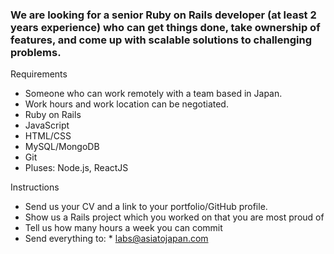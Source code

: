 ### We are looking for a senior Ruby on Rails developer (at least 2 years experience) who can get things done, take ownership of features, and come up with scalable solutions to challenging problems.

Requirements
+ Someone who can work remotely with a team based in Japan.  
+ Work hours and work location can be negotiated.
+ Ruby on Rails
+ JavaScript
+ HTML/CSS
+ MySQL/MongoDB
+ Git
+ Pluses: Node.js, ReactJS  

Instructions
+ Send us your CV and a link to your portfolio/GitHub profile. 
+ Show us  a Rails project which you worked on that you are most proud of
+ Tell us how many hours a week you can commit
+ Send everything to: * [labs@asiatojapan.com](mailto:labs@asiatojapan.com)